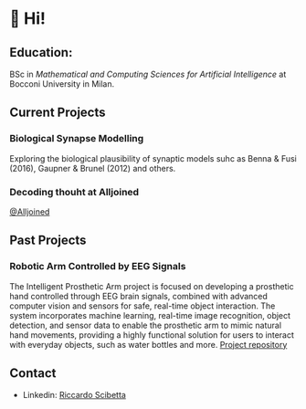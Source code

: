 # 👋 Hi!

## Education:
BSc in _Mathematical and Computing Sciences for Artificial Intelligence_ at Bocconi University in Milan.

##  Current Projects
### Biological Synapse Modelling
Exploring the biological plausibility of synaptic models suhc as Benna & Fusi (2016), Gaupner & Brunel (2012) and others.
### Decoding thouht at Alljoined
[@Alljoined](https://github.com/Alljoined)

## Past Projects
### Robotic Arm Controlled by EEG Signals
The Intelligent Prosthetic Arm project is focused on developing a prosthetic hand controlled through EEG brain signals, combined with advanced computer vision and sensors for safe, real-time object interaction. The system incorporates machine learning, real-time image recognition, object detection, and sensor data to enable the prosthetic arm to mimic natural hand movements, providing a highly functional solution for users to interact with everyday objects, such as water bottles and more. [Project repository](https://github.com/VanniLeonardo/Prosthetic-Arm)

## Contact
- Linkedin: [Riccardo Scibetta](www.linkedin.com/in/riccardo-scibetta-064180239)
